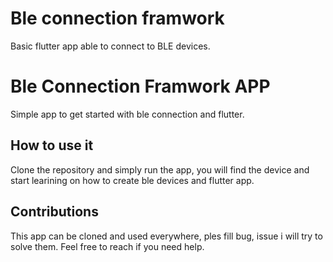 # Ble connection framwork

Basic flutter app able to connect to BLE devices. 
# Ble Connection Framwork APP

Simple app to get started with ble connection and flutter.

## How to use it

Clone the repository and simply run the app, you will find the device and start learining on how to create ble devices and flutter app. 

## Contributions

This app can be cloned and used everywhere, ples fill bug, issue i will try to solve them. Feel free to reach if you need help.



